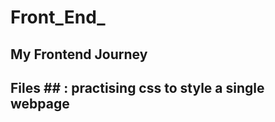 # Front_End_
## **My Frontend Journey**

## **Files** ## : practising css to style a single webpage

